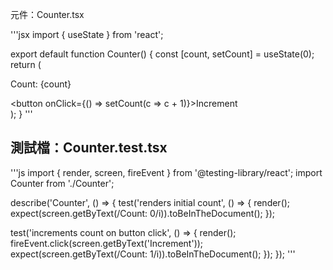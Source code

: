 元件：Counter.tsx

'''jsx
import { useState } from 'react';

export default function Counter() {
  const [count, setCount] = useState(0);
  return (
    <div>
      <p>Count: {count}</p>
      <button onClick={() => setCount(c => c + 1)}>Increment</button>
    </div>
  );
}
'''

## 測試檔：Counter.test.tsx

'''js
import { render, screen, fireEvent } from '@testing-library/react';
import Counter from './Counter';

describe('Counter', () => {
  test('renders initial count', () => {
    render(<Counter />);
    expect(screen.getByText(/Count: 0/i)).toBeInTheDocument();
  });

  test('increments count on button click', () => {
    render(<Counter />);
    fireEvent.click(screen.getByText('Increment'));
    expect(screen.getByText(/Count: 1/i)).toBeInTheDocument();
  });
});
'''